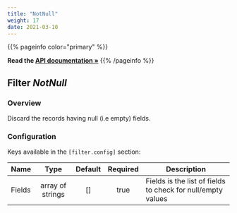 ```yaml
---
title: "NotNull"
weight: 17
date: 2021-03-10
---
```

{{% pageinfo color="primary" %}}

**Read the [API documentation &raquo;](https://pkg.go.dev/github.com/AdRoll/baker/filter#NotNull)**
{{% /pageinfo %}}

## Filter *NotNull*

### Overview
Discard the records having null (i.e empty) fields.


### Configuration

Keys available in the `[filter.config]` section:

|Name|Type|Default|Required|Description|
|----|:--:|:-----:|:------:|-----------|
| Fields| array of strings| []| true| Fields is the list of fields to check for null/empty values|

